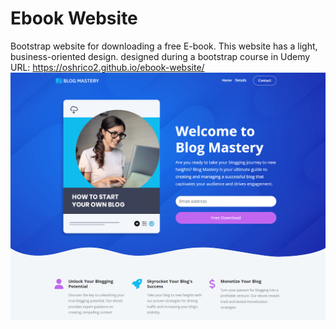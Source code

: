 # Ebook Website

Bootstrap website for downloading a free E-book. This website has a light, business-oriented design. designed during a bootstrap course in Udemy
<br />
URL: https://oshrico2.github.io/ebook-website/
<img src="./images/screen.png"  />
